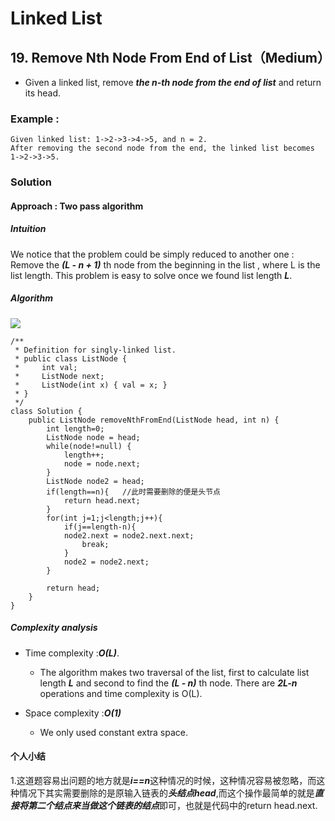 # Linked List #
## 19. Remove Nth Node From End of List（Medium） ##
- Given a linked list, remove ***the n-th node from the end of list*** and return its head.
### Example : ###
	Given linked list: 1->2->3->4->5, and n = 2.
	After removing the second node from the end, the linked list becomes 1->2->3->5.  

### Solution ###
#### Approach : Two pass algorithm ####
##### Intuition #####
We notice that the problem could be simply reduced to another one : Remove the ***(L - n + 1)*** th node from the beginning in the list , where L is the list length. This problem is easy to solve once we found list length ***L***.
##### Algorithm #####
![](https://leetcode.com/media/original_images/19_Remove_nth_node_from_end_of_listA.png)
	
	/**
	 * Definition for singly-linked list.
	 * public class ListNode {
	 *     int val;
	 *     ListNode next;
	 *     ListNode(int x) { val = x; }
	 * }
	 */
	class Solution {
	    public ListNode removeNthFromEnd(ListNode head, int n) {
	        int length=0;
	        ListNode node = head;
	        while(node!=null) {
	            length++;
	            node = node.next;
	        }
	        ListNode node2 = head;
	        if(length==n){   //此时需要删除的便是头节点
	            return head.next;
	        }
	        for(int j=1;j<length;j++){
	            if(j==length-n){
	            node2.next = node2.next.next;  
	                break;
	            }
	            node2 = node2.next;
	        }
	        
	        return head;
	    }
	}

##### Complexity analysis #####
- Time  complexity :***O(L)***.  
  * The algorithm makes two traversal of the list, first to calculate list length ***L*** and second to find the ***(L - n)*** th node. There are ***2L-n*** operations and time complexity is O(L).  
 

- Space complexity :***O(1)***

   * We only used constant extra space. 


#### 个人小结 ####
1.这道题容易出问题的地方就是***i==n***这种情况的时候，这种情况容易被忽略，而这种情况下其实需要删除的是原输入链表的***头结点head***,而这个操作最简单的就是***直接将第二个结点来当做这个链表的结点***即可，也就是代码中的return head.next.

